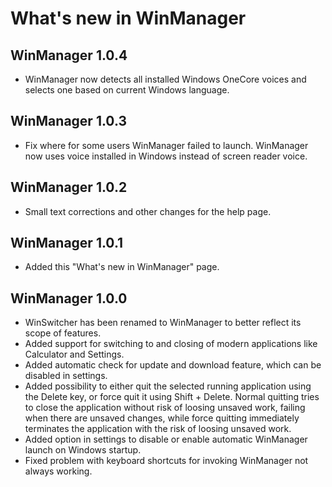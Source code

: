 # What's new in WinManager
## WinManager 1.0.4
* WinManager now detects all installed Windows OneCore voices and selects one based on current Windows language.

## WinManager 1.0.3
* Fix where for some users WinManager failed to launch. WinManager now uses voice installed in Windows instead of screen reader voice.

## WinManager 1.0.2
* Small text corrections and other changes for the help page.

## WinManager 1.0.1
* Added this "What's new in WinManager" page.

## WinManager 1.0.0
* WinSwitcher has been renamed to WinManager to better reflect its scope of features.
* Added support for switching to and closing of modern applications like Calculator and Settings.
* Added automatic check for update and download feature, which can be disabled in settings.
* Added possibility to either quit the selected running application using the Delete key, or force quit it using Shift + Delete. Normal quitting tries to close the application without risk of loosing unsaved work, failing when there are unsaved changes, while force quitting immediately terminates the application with the risk of loosing unsaved work.
* Added option in settings to disable or enable automatic WinManager launch on Windows startup.
* Fixed problem with keyboard shortcuts for invoking WinManager not always working.
